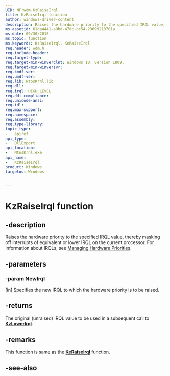 ```yaml
---
UID: NF:wdm.KzRaiseIrql
title: KzRaiseIrql function
author: windows-driver-content
description: Raises the hardware priority to the specified IRQL value, thereby masking off interrupts of equivalent or lower IRQL on the current processor.
ms.assetid: 61da4441-a9bd-47dc-bc54-23699213701a
ms.date: 09/30/2018
ms.topic: function
ms.keywords: KzRaiseIrql, KeRaiseIrql
req.header: wdm.h
req.include-header:
req.target-type:
req.target-min-winverclnt: Windows 10, version 1809.
req.target-min-winversvr:
req.kmdf-ver:
req.umdf-ver:
req.lib: NtosKrnl.lib
req.dll:
req.irql: HIGH_LEVEL
req.ddi-compliance:
req.unicode-ansi:
req.idl:
req.max-support:
req.namespace:
req.assembly:
req.type-library: 
topic_type: 
-	apiref
api_type: 
-	DllExport
api_location: 
-	NtosKrnl.exe
api_name: 
-	KzRaiseIrql
product: Windows
targetos: Windows


---
```


# KzRaiseIrql function


## -description

Raises the hardware priority to the specified IRQL value, thereby masking off interrupts of equivalent or lower IRQL on the current processor. For information about IRQLs, see [Managing Hardware Priorities](https://docs.microsoft.com/windows-hardware/drivers/kernel/managing-hardware-priorities).

## -parameters

### -param NewIrql
[in] Specifies the new IRQL to which the hardware priority is to be raised.

## -returns
The original (unraised) IRQL value to be used in a subsequent call to [**KzLowerIrql**](nf-wdm-kzlowerirql.md).

## -remarks

This function is same as the [**KeRaiseIrql**](nf-wdm-keraiseirql.md) function.


## -see-also
